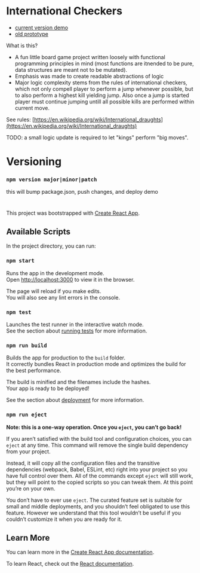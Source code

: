 # International Checkers

- [current version demo](https://mrt123.github.io/checkers-react-ts/)
- [old prototype](https://mrt123.github.io/checkers-react/)

What is this?

- A fun little board game project written loosely with functional programming principles in mind (most functions are itnended to be pure, data structures are meant not to be mutated).
- Emphasis was made to create readable abstractions of logic
- Major logic complexity stems from the rules of international checkers, which not only compell player to perform a jump whenever possible, but to also perform a highest kill yielding jump. Also once a jump is started player must continue jumping untill all possible kills are performed within current move.

See rules: [https://en.wikipedia.org/wiki/International_draughts](https://en.wikipedia.org/wiki/International_draughts)

TODO: a small logic update is required to let "kings" perform "big moves".

# Versioning

### `npm version major|minor|patch`

this will bump package.json, push changes, and deploy demo

#

This project was bootstrapped with [Create React App](https://github.com/facebook/create-react-app).

## Available Scripts

In the project directory, you can run:

### `npm start`

Runs the app in the development mode.\
Open [http://localhost:3000](http://localhost:3000) to view it in the browser.

The page will reload if you make edits.\
You will also see any lint errors in the console.

### `npm test`

Launches the test runner in the interactive watch mode.\
See the section about [running tests](https://facebook.github.io/create-react-app/docs/running-tests) for more information.

### `npm run build`

Builds the app for production to the `build` folder.\
It correctly bundles React in production mode and optimizes the build for the best performance.

The build is minified and the filenames include the hashes.\
Your app is ready to be deployed!

See the section about [deployment](https://facebook.github.io/create-react-app/docs/deployment) for more information.

### `npm run eject`

**Note: this is a one-way operation. Once you `eject`, you can’t go back!**

If you aren’t satisfied with the build tool and configuration choices, you can `eject` at any time. This command will remove the single build dependency from your project.

Instead, it will copy all the configuration files and the transitive dependencies (webpack, Babel, ESLint, etc) right into your project so you have full control over them. All of the commands except `eject` will still work, but they will point to the copied scripts so you can tweak them. At this point you’re on your own.

You don’t have to ever use `eject`. The curated feature set is suitable for small and middle deployments, and you shouldn’t feel obligated to use this feature. However we understand that this tool wouldn’t be useful if you couldn’t customize it when you are ready for it.

## Learn More

You can learn more in the [Create React App documentation](https://facebook.github.io/create-react-app/docs/getting-started).

To learn React, check out the [React documentation](https://reactjs.org/).

